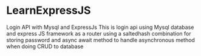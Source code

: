 # LearnExpressJS
Login API with Mysql and ExpressJs
This is login api using Mysql database and express JS framework as a router
using a saltedhash combination for storing password and async await method to handle asynchronous method when doing CRUD to database
